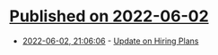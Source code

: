 # [Published on 2022-06-02](index.md)

* [2022-06-02, 21:06:06](https://news.ycombinator.com/item?id=31600505) - [Update on Hiring Plans](https://blog.coinbase.com/update-on-hiring-plans-bcedfa634989)
